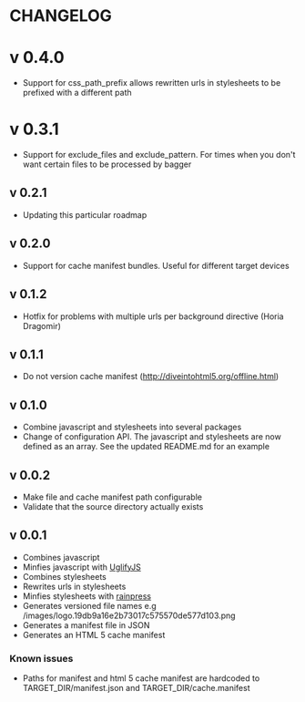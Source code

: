 # CHANGELOG

# v 0.4.0

  * Support for css_path_prefix allows rewritten urls in stylesheets to
    be prefixed with a different path

# v 0.3.1

 * Support for exclude_files and exclude_pattern. For times when you
   don't want certain files to be processed by bagger

## v 0.2.1

 * Updating this particular roadmap

## v 0.2.0

* Support for cache manifest bundles. Useful for different target
  devices

## v 0.1.2

* Hotfix for problems with multiple urls per background directive (Horia Dragomir)

## v 0.1.1

* Do not version cache manifest (http://diveintohtml5.org/offline.html)

## v 0.1.0

* Combine javascript and stylesheets into several packages
* Change of configuration API. The javascript and stylesheets are now
  defined as an array. See the updated README.md for an example

## v 0.0.2

* Make file and cache manifest path configurable
* Validate that the source directory actually exists

## v 0.0.1

* Combines javascript
* Minfies javascript with [UglifyJS](https://github.com/mishoo/UglifyJS)
* Combines stylesheets
* Rewrites urls in stylesheets
* Minfies stylesheets with [rainpress](https://rubygems.org/gems/rainpress)
* Generates versioned file names e.g /images/logo.19db9a16e2b73017c575570de577d103.png
* Generates a manifest file in JSON
* Generates an HTML 5 cache manifest

### Known issues

* Paths for manifest and html 5 cache manifest are hardcoded to TARGET_DIR/manifest.json and TARGET_DIR/cache.manifest

